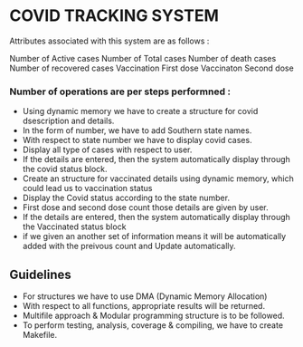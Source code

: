 # COVID TRACKING SYSTEM
Attributes associated with this system are as follows :

  Number of Active cases
  Number of Total cases
  Number of death cases 
  Number of recovered cases
  Vaccination First dose
  Vaccinaton Second dose

### Number of operations are per steps performned :
* Using dynamic memory we have to create a structure for covid dsescription and details. 
* In the form of number, we have to add Southern state names.
* With respect to state number we have to display covid cases.
* Display all type of cases with respect to user.
* If the details are entered, then the system automatically display through the covid status block.
* Create an structure for vaccinated details using dynamic memory, which could lead us to vaccination status
* Display the Covid status according to the state number.
* First dose and second dose count those details are given by user.
* If the details are entered, then the system automatically display through the Vaccinated status block
* if we given an another set of information means it will be automatically added with the preivous count and Update automatically.

## Guidelines
* For structures we have to use DMA (Dynamic Memory Allocation)
* With respect to all functions, appropriate results will be returned.
* Multifile approach & Modular programming structure is to be followed.
* To perform testing, analysis, coverage & compiling, we have to create Makefile.
